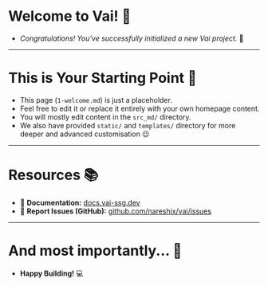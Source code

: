 

# Welcome to Vai! 🥳


- *Congratulations! You've successfully initialized a new Vai project.* 🎉

---


# This is Your Starting Point 🚀

- This page (`1-welcome.md`) is just a placeholder.
- Feel free to edit it or replace it entirely with your own homepage content.
- You will mostly edit content in the `src_md/` directory.
-  We also have provided `static/` and `templates/` directory for more deeper and advanced customisation 😉 

---

# Resources 📚

*   📖 **Documentation:** [docs.vai-ssg.dev](https://vai-ssg.pages.dev/)
*   🐞 **Report Issues (GitHub):** [github.com/nareshix/vai/issues](https://github.com/nareshix/vai/issues)

---

# And most importantly... 🥁
- **Happy Building!**  💻
                